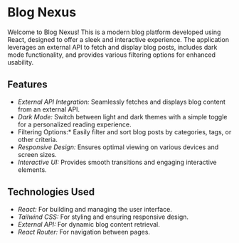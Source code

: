 # Blog Nexus

Welcome to Blog Nexus! This is a modern blog platform developed using React, designed to offer a sleek and interactive experience. The application leverages an external API to fetch and display blog posts, includes dark mode functionality, and provides various filtering options for enhanced usability.


## Features

- *External API Integration:* Seamlessly fetches and displays blog content from an external API.
- *Dark Mode:* Switch between light and dark themes with a simple toggle for a personalized reading experience.
- Filtering Options:* Easily filter and sort blog posts by categories, tags, or other criteria.
- *Responsive Design:* Ensures optimal viewing on various devices and screen sizes.
- *Interactive UI:* Provides smooth transitions and engaging interactive elements.


## Technologies Used

- *React:* For building and managing the user interface.
- *Tailwind CSS:* For styling and ensuring responsive design.
- *External API:* For dynamic blog content retrieval.
- *React Router:* For navigation between pages.
